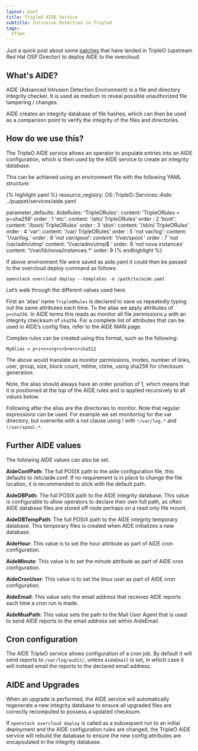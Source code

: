 ```yaml
---
layout: post
title: TripleO AIDE Service
subtitle: Intrusion Detection in TripleO
tags:
  nfvpe
---
```


Just a quick post about some [patches](https://review.openstack.org/#/q/topic:bp/tripleo-aide-database+(status:open+OR+status:merged)) that have landed in TripleO (upstream Red Hat
OSP Director) to deploy AIDE to the overcloud.

## What's AIDE?

AIDE (Advanced Intrusion Detection Environment) is a file and directory integrity checker. It is used as medium to reveal possible unauthorized file tampering / changes.

AIDE creates an integrity database of file hashes, which can then be used as a comparison point to verify the integrity of the files and directories.

## How do we use this?

The TripleO AIDE service allows an operator to populate entries into an AIDE configuration, which is then used by the AIDE service to create an integrity database.

This can be achieved using an environment file with the following YAML structure:

{% highlight yaml %}
resource_registry:
OS::TripleO::Services::Aide: ../puppet/services/aide.yaml

parameter_defaults:
AideRules:
'TripleORules':
  content: 'TripleORules = p+sha256'
  order  : 1
'etc':
  content: '/etc/ TripleORules'
  order  : 2
'boot':
  content: '/boot/ TripleORules'
  order  : 3
'sbin':
  content: '/sbin/ TripleORules'
  order  : 4
'var':
  content: '/var/ TripleORules'
  order  : 5
'not var/log':
  content: '!/var/log.*'
  order  : 6
'not var/spool':
  content: '!/var/spool.*'
  order  : 7
'not /var/adm/utmp'
  content: '!/var/adm/utmp$ '
  order: 8
'not nova instances'
  content: '!/var/lib/nova/instances.*'
  order: 9
{% endhighlight %}

If above environment file were saved as aide.yaml it could then be passed to the overcloud deploy command as follows:

`openstack overcloud deploy --templates -e /path/to/aide.yaml`

Let’s walk through the different values used here.

First an ‘alias’ name `TripleORules` is declared to save us repeatedly typing out the same attributes each time. To the alias we apply attributes of `p+sha256`. In AIDE terms this reads as monitor all file permissions `p` with an integrity checksum of `sha256`. For a complete list of attributes that can be used in AIDE’s config files, refer to the AIDE MAN page.

Complex rules can be created using this format, such as the following:

`MyAlias = p+i+n+u+g+s+b+m+c+sha512`

The above would translate as monitor permissions, inodes, number of links, user, group, size, block count, mtime, ctime, using sha256 for checksum generation.

Note, the alias should always have an order position of 1, which means that it is positioned at the top of the AIDE rules and is applied recursively to all values below.

Following after the alias are the directories to monitor. Note that regular expressions can be used. For example we set monitoring for the var directory, but overwrite with a not clause using ! with `!/var/log.*` and `!/var/spool.*`.

## Further AIDE values

The following AIDE values can also be set.

**AideConfPath**: The full POSIX path to the aide configuration file, this defaults to /etc/aide.conf. If no requirement is in place to change the file location, it is recommended to stick with the default path.

**AideDBPath**: The full POSIX path to the AIDE integrity database. This value is configurable to allow operators to declare their own full path, as often AIDE database files are stored off node perhaps on a read only file mount.

**AideDBTempPath**: The full POSIX path to the AIDE integrity temporary database. This temporary files is created when AIDE initializes a new database.

**AideHour**: This value is to set the hour attribute as part of AIDE cron configuration.

**AideMinute**: This value is to set the minute attribute as part of AIDE cron configuration.

**AideCronUser**: This value is to set the linux user as part of AIDE cron configuration.

**AideEmail**: This value sets the email address that receives AIDE reports each time a cron run is made.

**AideMuaPath**: This value sets the path to the Mail User Agent that is used to send AIDE reports to the email address set within AideEmail.

## Cron configuration

The AIDE TripleO service allows configuration of a cron job. By default it will send reports to `/var/log/audit/`, unless `AideEmail` is set, in which case it will instead email the reports to the declared email address.

## AIDE and Upgrades

When an upgrade is performed, the AIDE service will automatically regenerate a new integrity database to ensure all upgraded files are correctly recomputed to possess a updated checksum.

If `openstack overcloud deploy` is called as a subsequent run to an initial deployment and the AIDE configuration rules are changed, the TripleO AIDE service will rebuild the database to ensure the new config attributes are encapsulated in the integrity database.
